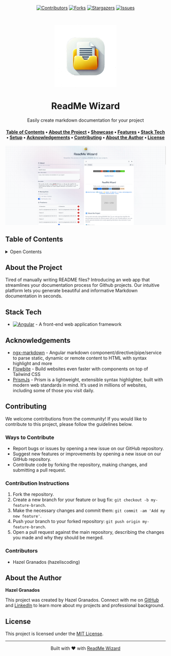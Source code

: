 <p align="center">
<a href="https://github.com/hazeliscoding/readme-wizard/graphs/contributors"><img src="https://img.shields.io/github/contributors/hazeliscoding/readme-wizard.svg?style=for-the-badge" alt="Contributors"></a>
<a href="https://github.com/hazeliscoding/readme-wizard/network/members"><img src="https://img.shields.io/github/forks/hazeliscoding/readme-wizard.svg?style=for-the-badge" alt="Forks"></a>
<a href="https://github.com/hazeliscoding/readme-wizard/stargazers"><img src="https://img.shields.io/github/stars/hazeliscoding/readme-wizard.svg?style=for-the-badge" alt="Stargazers"></a>
<a href="https://github.com/hazeliscoding/readme-wizard/issues"><img src="https://img.shields.io/github/issues/hazeliscoding/readme-wizard.svg?style=for-the-badge" alt="Issues"></a></p><br/>


<div align="center">

<a href="https//:url.com" target="_blank"><img width="196px" alt="ReadMe Wizard" src="./docs/icon.png"></a>


<a name="readme-top"></a>

# ReadMe Wizard

Easily create markdown documentation for your project

</div>

<div align="center"><h4><a href="#table-of-contents">Table of Contents</a> • <a href="#about-the-project">About the Project</a> • <a href="#showcase">Showcase</a> • <a href="#features">Features</a> • <a href="#stack-tech">Stack Tech</a> • <a href="#setup">Setup</a> • <a href="#acknowledgements">Acknowledgements</a> • <a href="#contributing">Contributing</a> • <a href="#about-the-author">About the Author</a> • <a href="#license">License</a></h4></div>

<p align="center"><img src="./docs/demo.png" alt="Main Image"/></p>


## Table of Contents

 <details>
<summary>Open Contents</summary>

- [ReadMe Wizard](#readme-wizard)
    - [About the Project](#about-the-project)
    - [Stack Tech](#stack-tech)
    - [Acknowledgements](#acknowledgements)
    - [Contributing](#contributing)
        - [Ways to Contribute](#ways-to-contribute)
        - [Contribution Instructions](#contribution-instructions)
        - [Contributors](#contributors)
    - [About the Author](#about-the-author)
    - [License](#license)

</details>

## About the Project

Tired of manually writing README files? Introducing an web app that streamlines your documentation process for Github
projects. Our intuitive platform lets you generate beautiful and informative Markdown documentation in seconds.

## Stack Tech

- [![Angular][Angular-badge]][Angular-url] - A front-end web application framework

[Angular-badge]: https://img.shields.io/badge/Angular-DD0031?style=for-the-badge&logo=angular

[Angular-url]: https://www.typescriptlang.org/}

## Acknowledgements

- [ngx-markdown](https://www.npmjs.com/package/ngx-markdown) - Angular markdown component/directive/pipe/service to
  parse static, dynamic or remote content to HTML with syntax highlight and more
- [Flowbite](https://flowbite.com/) - Build websites even faster with components on top of Tailwind CSS
- [PrismJs](https://prismjs.com/) - Prism is a lightweight, extensible syntax highlighter, built with modern web
  standards in mind. It’s used in millions of websites, including some of those you visit daily.

## Contributing

We welcome contributions from the community! If you would like to contribute to this project, please follow the
guidelines below.

### Ways to Contribute

- Report bugs or issues by opening a new issue on our GitHub repository.
- Suggest new features or improvements by opening a new issue on our GitHub repository.
- Contribute code by forking the repository, making changes, and submitting a pull request.

### Contribution Instructions

1. Fork the repository.
2. Create a new branch for your feature or bug fix: `git checkout -b my-feature-branch`.
3. Make the necessary changes and commit them: `git commit -am 'Add my new feature'`.
4. Push your branch to your forked repository: `git push origin my-feature-branch`.
5. Open a pull request against the main repository, describing the changes you made and why they should be merged.

### Contributors

- Hazel Granados (hazeliscoding)

## About the Author

**Hazel Granados**

This project was created by Hazel Granados. Connect with me on [GitHub](https://github.com/https://github.com/hazeliscoding)
and [LinkedIn](https://www.linkedin.com/in/https://www.linkedin.com/in/hazelgranados/) to learn more about my projects and
professional background.

## License

This project is licensed under the [MIT License](https://opensource.org/licenses/MIT).


---
 <div align="center">Built with ❤️ with <a href="https://github.com/hazeliscoding/readme-wizard">ReadMe Wizard</a></div>

